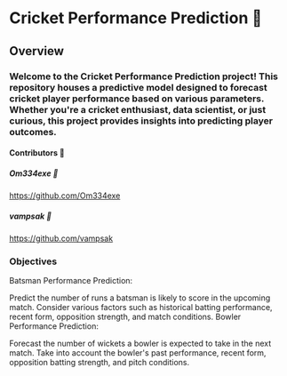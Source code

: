 # Cricket Performance Prediction 🏏
## Overview
### Welcome to the Cricket Performance Prediction project! This repository houses a predictive model designed to forecast cricket player performance based on various parameters. Whether you're a cricket enthusiast, data scientist, or just curious, this project provides insights into predicting player outcomes.

#### Contributors 🌟
##### Om334exe 🚀
https://github.com/Om334exe
##### vampsak 🏏
https://github.com/vampsak
### Objectives
Batsman Performance Prediction:

Predict the number of runs a batsman is likely to score in the upcoming match.
Consider various factors such as historical batting performance, recent form, opposition strength, and match conditions.
Bowler Performance Prediction:

Forecast the number of wickets a bowler is expected to take in the next match.
Take into account the bowler's past performance, recent form, opposition batting strength, and pitch conditions.
